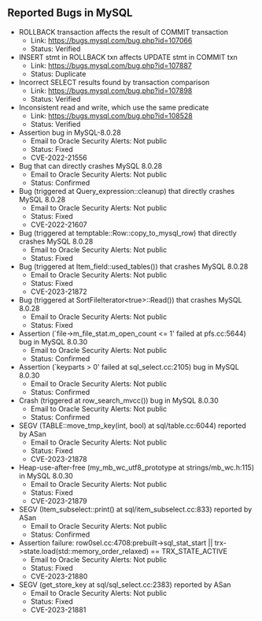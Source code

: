 ## Reported Bugs in MySQL
- ROLLBACK transaction affects the result of COMMIT transaction
  - Link: https://bugs.mysql.com/bug.php?id=107066
  - Status: Verified
- INSERT stmt in ROLLBACK txn affects UPDATE stmt in COMMIT txn
  - Link: https://bugs.mysql.com/bug.php?id=107887
  - Status: Duplicate
- Incorrect SELECT results found by transaction comparison
  - Link: https://bugs.mysql.com/bug.php?id=107898
  - Status: Verified
- Inconsistent read and write, which use the same predicate
  - Link: https://bugs.mysql.com/bug.php?id=108528
  - Status: Verified
- Assertion bug in MySQL-8.0.28
  - Email to Oracle Security Alerts: Not public
  - Status: Fixed
  - CVE-2022-21556
- Bug that can directly crashes MySQL 8.0.28
  - Email to Oracle Security Alerts: Not public
  - Status: Confirmed
- Bug (triggered at Query_expression::cleanup) that directly crashes MySQL 8.0.28
  - Email to Oracle Security Alerts: Not public
  - Status: Fixed
  - CVE-2022-21607
- Bug (triggered at temptable::Row::copy_to_mysql_row) that directly crashes MySQL 8.0.28
  - Email to Oracle Security Alerts: Not public
  - Status: Fixed
- Bug (triggered at Item_field::used_tables()) that crashes MySQL 8.0.28
  - Email to Oracle Security Alerts: Not public
  - Status: Fixed
  - CVE-2023-21872
- Bug (triggered at SortFileIterator\<true>::Read()) that crashes MySQL 8.0.28
  - Email to Oracle Security Alerts: Not public
  - Status: Fixed
- Assertion (`file->m_file_stat.m_open_count <= 1' failed at pfs.cc:5644) bug in MySQL 8.0.30
  - Email to Oracle Security Alerts: Not public
  - Status: Confirmed
- Assertion (`keyparts > 0' failed at sql_select.cc:2105) bug in MySQL 8.0.30
  - Email to Oracle Security Alerts: Not public
  - Status: Confirmed
- Crash (triggered at row_search_mvcc()) bug in MySQL 8.0.30
  - Email to Oracle Security Alerts: Not public
  - Status: Confirmed
- SEGV (TABLE::move_tmp_key(int, bool) at sql/table.cc:6044) reported by ASan
  - Email to Oracle Security Alerts: Not public
  - Status: Fixed
  - CVE-2023-21878
- Heap-use-after-free (my_mb_wc_utf8_prototype at strings/mb_wc.h:115) in MySQL 8.0.30
  - Email to Oracle Security Alerts: Not public
  - Status: Fixed
  - CVE-2023-21879
- SEGV (Item_subselect::print() at sql/item_subselect.cc:833) reported by ASan
  - Email to Oracle Security Alerts: Not public
  - Status: Confirmed
- Assertion failure: row0sel.cc:4708:prebuilt->sql_stat_start || trx->state.load(std::memory_order_relaxed) == TRX_STATE_ACTIVE
  - Email to Oracle Security Alerts: Not public
  - Status: Fixed
  - CVE-2023-21880
- SEGV (get_store_key at sql/sql_select.cc:2383) reported by ASan
  - Email to Oracle Security Alerts: Not public
  - Status: Fixed
  - CVE-2023-21881
